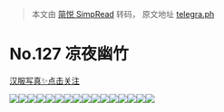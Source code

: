 > 本文由 [简悦 SimpRead](http://ksria.com/simpread/) 转码， 原文地址 [telegra.ph](https://telegra.ph/No-127-05-13)

No.127 凉夜幽竹
===========

[汉服写真✨点击关注](https://t.me/hanfuxiezhen)

![](https://telegra.ph/file/79d119ed554a3841767e2.jpg)![](https://telegra.ph/file/53dd3d75a812c98e948bb.jpg)![](https://telegra.ph/file/51af22594b42d32db064a.jpg)![](https://telegra.ph/file/ffe21bc2f1f52a70201ba.jpg)![](https://telegra.ph/file/62e0ba140bb8db5619040.jpg)![](https://telegra.ph/file/d8cfbd71aaf5c2675e1fc.jpg)![](https://telegra.ph/file/2e221616c045aa2a13f4c.jpg)![](https://telegra.ph/file/1ba9eb59388cce40fe4b9.jpg)![](https://telegra.ph/file/7d24bdebb2576e0cbaee0.jpg)![](https://telegra.ph/file/7238c5c4b2f8b5557f29e.jpg)![](https://telegra.ph/file/689dedc893760572e0775.jpg)![](https://telegra.ph/file/1ba1ddaeeb1b72816e24e.jpg)![](https://telegra.ph/file/1af96a86cae33602ea24e.jpg)![](https://telegra.ph/file/a4da8053bad8b3a989d1c.jpg)![](https://telegra.ph/file/3b44a7d5cdb216cecbd32.jpg)![](https://telegra.ph/file/6f2ee12ef1170145d490d.jpg)